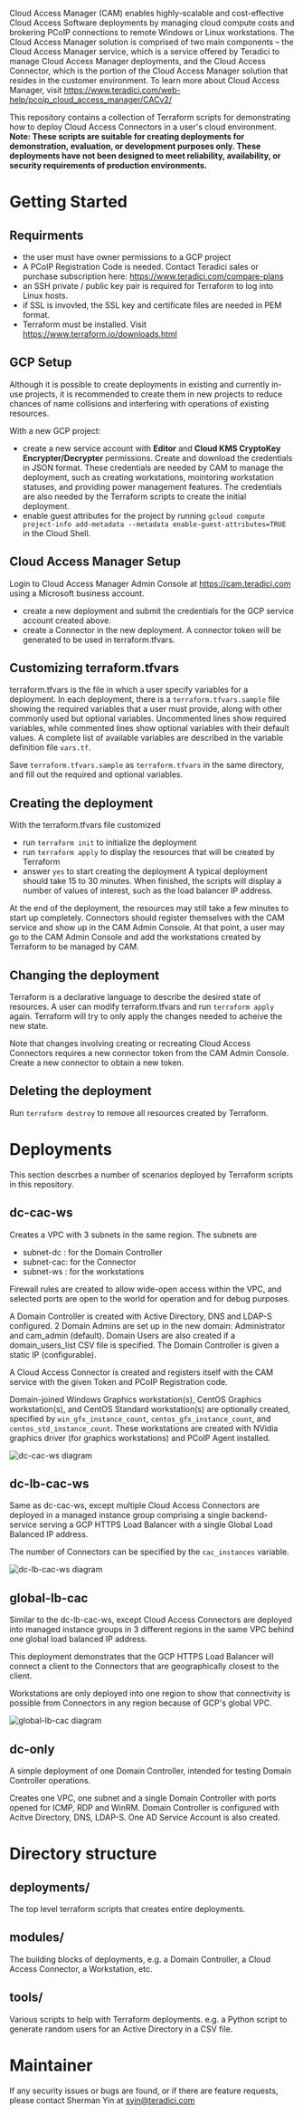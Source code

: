 Cloud Access Manager (CAM) enables highly-scalable and cost-effective Cloud Access Software deployments by managing cloud compute costs and brokering PCoIP connections to remote Windows or Linux workstations. The Cloud Access Manager solution is comprised of two main components – the Cloud Access Manager service, which is a service offered by Teradici to manage Cloud Access Manager deployments, and the Cloud Access Connector, which is the portion of the Cloud Access Manager solution that resides in the customer environment.  To learn more about Cloud Access Manager, visit https://www.teradici.com/web-help/pcoip_cloud_access_manager/CACv2/

This repository contains a collection of Terraform scripts for demonstrating how to deploy Cloud Access Connectors in a user's cloud environment. __Note: These scripts are suitable for creating deployments for demonstration, evaluation, or development purposes only. These deployments have not been designed to meet reliability, availability, or security requirements of production environments.__

# Getting Started
## Requirments
- the user must have owner permissions to a GCP project
- A PCoIP Registration Code is needed. Contact Teradici sales or purchase subscription here: https://www.teradici.com/compare-plans
- an SSH private / public key pair is required for Terraform to log into Linux hosts.
- if SSL is invovled, the SSL key and certificate files are needed in PEM format.
- Terraform must be installed. Visit https://www.terraform.io/downloads.html

## GCP Setup
Although it is possible to create deployments in existing and currently in-use projects, it is recommended to create them in new projects to reduce chances of name collisions and interfering with operations of existing resources.

With a new GCP project:
- create a new service account with __Editor__ and __Cloud KMS CryptoKey Encrypter/Decrypter__ permissions. Create and download the credentials in JSON format. These credentials are needed by CAM to manage the deployment, such as creating workstations, mointoring workstation statuses, and providing power management features.  The credentials are also needed by the Terraform scripts to create the initial deployment.
- enable guest attributes for the project by running ```gcloud compute project-info add-metadata --metadata enable-guest-attributes=TRUE``` in the Cloud Shell.

## Cloud Access Manager Setup
Login to Cloud Access Manager Admin Console at https://cam.teradici.com using a Microsoft business account.
- create a new deployment and submit the credentials for the GCP service account created above.
- create a Connector in the new deployment. A connector token will be generated to be used in terraform.tfvars.

## Customizing terraform.tfvars
terraform.tfvars is the file in which a user specify variables for a deployment. In each deployment, there is a ```terraform.tfvars.sample``` file showing the required variables that a user must provide, along with other commonly used but optional variables. Uncommented lines show required variables, while commented lines show optional variables with their default values. A complete list of available variables are described in the variable definition file ```vars.tf```.

Save ```terraform.tfvars.sample``` as ```terraform.tfvars``` in the same directory, and fill out the required and optional variables.

## Creating the deployment
With the terraform.tfvars file customized
- run ```terraform init``` to initialize the deployment
- run ```terraform apply``` to display the resources that will be created by Terraform
- answer ```yes``` to start creating the deployment
A typical deployment should take 15 to 30 minutes. When finished, the scripts will display a number of values of interest, such as the load balancer IP address.

At the end of the deployment, the resources may still take a few minutes to start up completely. Connectors should register themselves with the CAM service and show up in the CAM Admin Console. At that point, a user may go to the CAM Admin Console and add the workstations created by Terraform to be managed by CAM.

## Changing the deployment
Terraform is a declarative language to describe the desired state of resources. A user can modify terraform.tfvars and run ```terraform apply``` again. Terraform will try to only apply the changes needed to acheive the new state.

Note that changes involving creating or recreating Cloud Access Connectors requires a new connector token from the CAM Admin Console. Create a new connector to obtain a new token.

## Deleting the deployment
Run ```terraform destroy``` to remove all resources created by Terraform.

# Deployments
This section descrbes a number of scenarios deployed by Terraform scripts in this repository.

## dc-cac-ws
Creates a VPC with 3 subnets in the same region. The subnets are
- subnet-dc : for the Domain Controller
- subnet-cac: for the Connector
- subnet-ws : for the workstations

Firewall rules are created to allow wide-open access within the VPC, and selected ports are open to the world for operation and for debug purposes.

A Domain Controller is created with Active Directory, DNS and LDAP-S configured. 2 Domain Admins are set up in the new domain: Administrator and cam_admin (default). Domain Users are also created if a domain_users_list CSV file is specified. The Domain Controller is given a static IP (configurable).

A Cloud Access Connector is created and registers itself with the CAM service with the given Token and PCoIP Registration code.

Domain-joined Windows Graphics workstation(s), CentOS Graphics workstation(s), and CentOS Standard workstation(s) are optionally created, specified by ```win_gfx_instance_count```, ```centos_gfx_instance_count```, and ```centos_std_instance_count```.  These workstations are created with NVidia graphics driver (for graphics workstations) and PCoIP Agent installed.

![dc-cac-ws diagram](./dc-cac-ws.png)

## dc-lb-cac-ws
Same as dc-cac-ws, except multiple Cloud Access Connectors are deployed in a managed instance group comprising a single backend-service serving a GCP HTTPS Load Balancer
with a single Global Load Balanced IP address.

The number of Connectors can be specified by the ```cac_instances``` variable.

![dc-lb-cac-ws diagram](./dc-lb-cac-ws.png)

## global-lb-cac
Similar to the dc-lb-cac-ws, except Cloud Access Connectors are deployed into managed instance groups in 3 different regions in the same VPC behind one global load balanced IP address.

This deployment demonstrates that the GCP HTTPS Load Balancer will connect a client to the Connectors that are geographically closest to the client.

Workstations are only deployed into one region to show that connectivity is possible from Connectors in any region because of GCP's global VPC.

![global-lb-cac diagram](./global-lb-cac.png)

## dc-only
A simple deployment of one Domain Controller, intended for testing Domain Controller operations.

Creates one VPC, one subnet and a single Domain Controller with ports opened
for ICMP, RDP and WinRM.  Domain Controller is configured with Acitve
Directory, DNS, LDAP-S.  One AD Service Account is also created.

# Directory structure
## deployments/
The top level terraform scripts that creates entire deployments.

## modules/
The building blocks of deployments, e.g. a Domain Controller, a Cloud Access
Connector, a Workstation, etc.

## tools/
Various scripts to help with Terraform deployments.  e.g. a Python script to
generate random users for an Active Directory in a CSV file.

# Maintainer
If any security issues or bugs are found, or if there are feature requests, please contact Sherman Yin at syin@teradici.com